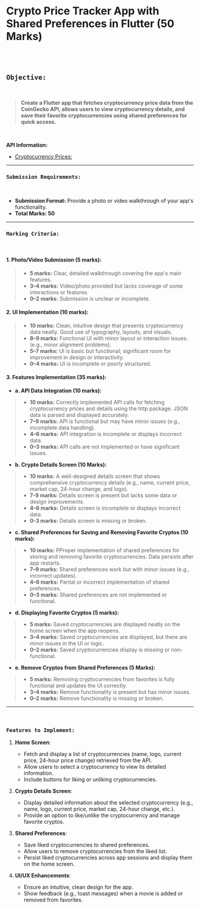 # Crypto Price Tracker App with Shared Preferences in Flutter (50 Marks)

<br><br>

## `Objective:`

<br>

> **Create a Flutter app that fetches cryptocurrency price data from the CoinGecko API, allows users to view cryptocurrency details, and save their favorite cryptocurrencies using shared preferences for quick access.**

<br>

**API Information:** 
<br>

 * [Cryptocurrency Prices:](https://api.coingecko.com/api/v3/coins/markets?vs_currency=usd)

---

### `Submission Requirements:`

<br>

* **Submission Format:** Provide a photo or video walkthrough of your app's functionality.
* **Total Marks: 50**

---

### `Marking Criteria:`

<br>

#### 1. Photo/Video Submission (5 marks):

  > * **5 marks:** Clear, detailed walkthrough covering the app's main features.
  > * **3–4 marks:** Video/photo provided but lacks coverage of some interactions or features.
  > * **0–2 marks:** Submission is unclear or incomplete.

#### 2. UI Implementation (10 marks):

  > * **10 marks:** Clean, intuitive design that presents cryptocurrency data neatly. Good use of typography, layouts, and visuals.
  > * **8–9 marks:** Functional UI with minor layout or interaction issues. (e.g., minor alignment problems).
  > * **5–7 marks:** UI is basic but functional; significant room for improvement in design or interactivity.
  > * **0–4 marks:** UI is incomplete or poorly structured.

#### 3. Features Implementation (35 marks):

  -  **a. API Data Integration (10 marks):**
    
  > * **10 marks:** Correctly implemented API calls for fetching cryptocurrency prices and details using the http package. JSON data is parsed and displayed accurately.
  > * **7–9 marks:** API is functional but may have minor issues (e.g., incomplete data handling).
  > * **4–6 marks:** API integration is incomplete or displays incorrect data.
  > * **0–3 marks:** API calls are not implemented or have significant issues.
  
  - **b. Crypto Details Screen (10 Marks):**
    
  > * **10 marks:** A well-designed details screen that shows comprehensive cryptocurrency details (e.g., name, current price, market cap, 24-hour change, and logo).
  > * **7-9 marks:** Details screen is present but lacks some data or design improvements.
  > * **4–6 marks:** Details screen is incomplete or displays incorrect data.
  > * **0-3 marks:** Details screen is missing or broken.

  - **c. Shared Preferences for Saving and Removing Favorite Cryptos (10 marks):**
    
  > * **10 marks:** PProper implementation of shared preferences for storing and removing favorite cryptocurrencies. Data persists after app restarts.
  > * **7–9 marks:** Shared preferences work but with minor issues (e.g., incorrect updates).
  > * **4–6 marks:** Partial or incorrect implementation of shared preferences.
  > * **0–3 marks:** Shared preferences are not implemented or functional.

  - **d. Displaying Favorite Cryptos (5 marks):**
    
  > * **5 marks:** Saved cryptocurrencies are displayed neatly on the home screen when the app reopens.
  > * **3–4 marks:** Saved cryptocurrencies are displayed, but there are minor issues in the UI or logic.
  > * **0–2 marks:** Saved cryptocurrencies display is missing or non-functional.

   - **e. Remove Cryptos from Shared Preferences (5 Marks):**
    
  > * **5 marks:** Removing cryptocurrencies from favorites is fully functional and updates the UI correctly.
  > * **3–4 marks:** Remove functionality is present but has minor issues.
  > * **0–2 marks:** Remove functionality is missing or broken.

---

<br>

### `Features to Implement:`

  1. **Home Screen**:
     - Fetch and display a list of cryptocurrencies (name, logo, current price, 24-hour price change) retrieved from the API.
     - Allow users to select a cryptocurrency to view its detailed information.
     - Include buttons for liking or unliking cryptocurrencies.

2. **Crypto Details Screen**:
   - Display detailed information about the selected cryptocurrency (e.g., name, logo, current price, market cap, 24-hour change, etc.).
   - Provide an option to like/unlike the cryptocurrency and manage favorite cryptos.

3. **Shared Preferences**:
   - Save liked cryptocurrencies to shared preferences.
   - Allow users to remove cryptocurrencies from the liked list.
   - Persist liked cryptocurrencies across app sessions and display them on the home screen.

4. **UI/UX Enhancements**:
   - Ensure an intuitive, clean design for the app.
   - Show feedback (e.g., toast messages) when a movie is added or removed from favorites.

